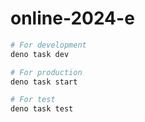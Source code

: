 # online-2024-e

```sh
# For development
deno task dev
```

```sh
# For production
deno task start
```

```sh
# For test
deno task test
```
